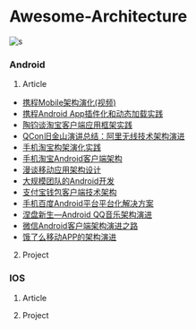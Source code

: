 # Awesome-Architecture

![s](https://github.com/Geekince/Awesome-Architecture/blob/master/art/how_contemporary_chinese_architecture_combines_innovation_with_tradition.jpg)

### Android

1. Article
  + [携程Mobile架构演化(视频)](http://www.infoq.com/cn/presentations/ctrip-mobile-architecture-evolution)
  + [携程Android App插件化和动态加载实践](http://www.infoq.com/cn/articles/ctrip-android-dynamic-loading)
  + [陶钧谈淘宝客户端应用框架实践](http://www.infoq.com/cn/interviews/tj-taobao-client-arch)
  + [QCon旧金山演讲总结：阿里无线技术架构演进](http://www.infoq.com/cn/articles/alibaba-mobile-infrastructure)
  + [手机淘宝构架演化实践](http://www.infoq.com/cn/news/2014/12/taobao-app-evolution)
  + [手机淘宝Android客户端架构](http://www.open-open.com/lib/view/open1436316754208.html)
  + [漫谈移动应用架构设计](http://club.alibabatech.org/resource_detail.htm?topicId=124)
  + [大规模团队的Android开发](http://club.alibabatech.org/resource_detail.htm?topicId=130)
  + [支付宝钱包客户端技术架构](http://club.alibabatech.org/resource_detail.htm?topicId=155)
  + [手机百度Android平台平台化解决方案](http://www.infoq.com/cn/presentations/mobile-baidu-android-platform-solutions)
  + [涅盘新生—Android QQ音乐架构演进](http://www.infoq.com/cn/presentations/evolution-of-android-qq-music-architecture)
  + [微信Android客户端架构演进之路](http://www.infoq.com/cn/articles/wechat-android-app-architecture)
  + [饿了么移动APP的架构演进](https://mp.weixin.qq.com/s?__biz=MzAxNDUwMzU3Mw==&mid=401044540&idx=1&sn=24b7d8fb655ae6dd5d989d0cb3c08e90&scene=2&srcid=0106EtxRjD2jHxzomxVPTwY3&from=timeline&isappinstalled=0&uin=NzgwODIwNDgw&key=&devicetype=webwx&version=70000001&lang=zh_CN&pass_ticket=46hW44w3Hxd7VY9rutz7mgLu1JGe2T1AAKNQpxNoYOSGi8NpmNYr%2BAZj%2BiXtRX2F)

2. Project



### IOS

1. Article

2. Project
